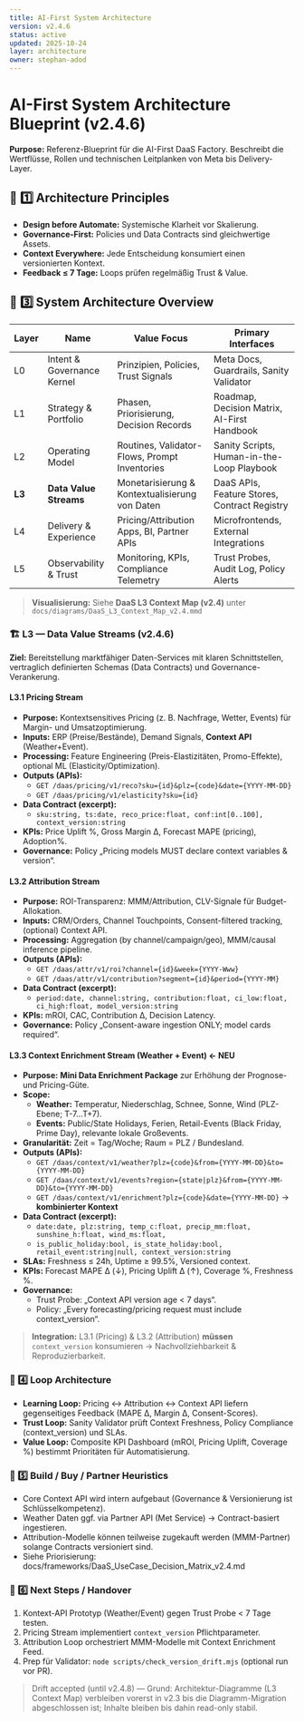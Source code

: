 ```yaml
---
title: AI-First System Architecture
version: v2.4.6
status: active
updated: 2025-10-24
layer: architecture
owner: stephan-adod
---
```


# AI-First System Architecture Blueprint (v2.4.6)

**Purpose:** Referenz-Blueprint für die AI-First DaaS Factory. Beschreibt die Wertflüsse, Rollen und technischen Leitplanken von Meta bis Delivery-Layer.

## 🧭 1️⃣ Architecture Principles
- **Design before Automate:** Systemische Klarheit vor Skalierung.
- **Governance-First:** Policies und Data Contracts sind gleichwertige Assets.
- **Context Everywhere:** Jede Entscheidung konsumiert einen versionierten Kontext.
- **Feedback ≤ 7 Tage:** Loops prüfen regelmäßig Trust & Value.

## 🧠 3️⃣ System Architecture Overview
| Layer | Name | Value Focus | Primary Interfaces |
|---|---|---|---|
| L0 | Intent & Governance Kernel | Prinzipien, Policies, Trust Signals | Meta Docs, Guardrails, Sanity Validator |
| L1 | Strategy & Portfolio | Phasen, Priorisierung, Decision Records | Roadmap, Decision Matrix, AI-First Handbook |
| L2 | Operating Model | Routines, Validator-Flows, Prompt Inventories | Sanity Scripts, Human-in-the-Loop Playbook |
| **L3** | **Data Value Streams** | Monetarisierung & Kontextualisierung von Daten | DaaS APIs, Feature Stores, Contract Registry |
| L4 | Delivery & Experience | Pricing/Attribution Apps, BI, Partner APIs | Microfrontends, External Integrations |
| L5 | Observability & Trust | Monitoring, KPIs, Compliance Telemetry | Trust Probes, Audit Log, Policy Alerts |

> **Visualisierung:** Siehe **DaaS L3 Context Map (v2.4)** unter
> `docs/diagrams/DaaS_L3_Context_Map_v2.4.mmd`

### 🏗️ L3 — Data Value Streams (v2.4.6)

**Ziel:** Bereitstellung marktfähiger Daten-Services mit klaren Schnittstellen, vertraglich definierten Schemas (Data Contracts) und Governance-Verankerung.

#### L3.1 Pricing Stream
- **Purpose:** Kontextsensitives Pricing (z. B. Nachfrage, Wetter, Events) für Margin- und Umsatzoptimierung.
- **Inputs:** ERP (Preise/Bestände), Demand Signals, **Context API** (Weather+Event).
- **Processing:** Feature Engineering (Preis-Elastizitäten, Promo-Effekte), optional ML (Elasticity/Optimization).
- **Outputs (APIs):**
  - `GET /daas/pricing/v1/reco?sku={id}&plz={code}&date={YYYY-MM-DD}`
  - `GET /daas/pricing/v1/elasticity?sku={id}`
- **Data Contract (excerpt):**
  - `sku:string, ts:date, reco_price:float, conf:int[0..100], context_version:string`
- **KPIs:** Price Uplift %, Gross Margin Δ, Forecast MAPE (pricing), Adoption%.
- **Governance:** Policy „Pricing models MUST declare context variables & version“.

#### L3.2 Attribution Stream
- **Purpose:** ROI-Transparenz: MMM/Attribution, CLV-Signale für Budget-Allokation.
- **Inputs:** CRM/Orders, Channel Touchpoints, Consent-filtered tracking, (optional) Context API.
- **Processing:** Aggregation (by channel/campaign/geo), MMM/causal inference pipeline.
- **Outputs (APIs):**
  - `GET /daas/attr/v1/roi?channel={id}&week={YYYY-Www}`
  - `GET /daas/attr/v1/contribution?segment={id}&period={YYYY-MM}`
- **Data Contract (excerpt):**
  - `period:date, channel:string, contribution:float, ci_low:float, ci_high:float, model_version:string`
- **KPIs:** mROI, CAC, Contribution Δ, Decision Latency.
- **Governance:** Policy „Consent-aware ingestion ONLY; model cards required“.

#### L3.3 Context Enrichment Stream (Weather + Event)  ← **NEU**
- **Purpose:** **Mini Data Enrichment Package** zur Erhöhung der Prognose- und Pricing-Güte.
- **Scope:**
  - **Weather:** Temperatur, Niederschlag, Schnee, Sonne, Wind (PLZ-Ebene; T-7…T+7).
  - **Events:** Public/State Holidays, Ferien, Retail-Events (Black Friday, Prime Day), relevante lokale Großevents.
- **Granularität:** Zeit = Tag/Woche; Raum = PLZ / Bundesland.
- **Outputs (APIs):**
  - `GET /daas/context/v1/weather?plz={code}&from={YYYY-MM-DD}&to={YYYY-MM-DD}`
  - `GET /daas/context/v1/events?region={state|plz}&from={YYYY-MM-DD}&to={YYYY-MM-DD}`
  - `GET /daas/context/v1/enrichment?plz={code}&date={YYYY-MM-DD}`  → **kombinierter Kontext**
- **Data Contract (excerpt):**
  - `date:date, plz:string, temp_c:float, precip_mm:float, sunshine_h:float, wind_ms:float,`
  - `is_public_holiday:bool, is_state_holiday:bool, retail_event:string|null, context_version:string`
- **SLAs:** Freshness ≤ 24h, Uptime ≥ 99.5%, Versioned context.
- **KPIs:** Forecast MAPE Δ (↓), Pricing Uplift Δ (↑), Coverage %, Freshness %.
- **Governance:**
  - Trust Probe: „Context API version age < 7 days“.
  - Policy: „Every forecasting/pricing request must include context_version“.

> **Integration:** L3.1 (Pricing) & L3.2 (Attribution) **müssen** `context_version` konsumieren → Nachvollziehbarkeit & Reproduzierbarkeit.

### 🔁 4️⃣ Loop Architecture
- **Learning Loop:** Pricing ↔ Attribution ↔ Context API liefern gegenseitiges Feedback (MAPE Δ, Margin Δ, Consent-Scores).
- **Trust Loop:** Sanity Validator prüft Context Freshness, Policy Compliance (context_version) und SLAs.
- **Value Loop:** Composite KPI Dashboard (mROI, Pricing Uplift, Coverage %) bestimmt Prioritäten für Automatisierung.

### 🧩 5️⃣ Build / Buy / Partner Heuristics
- Core Context API wird intern aufgebaut (Governance & Versionierung ist Schlüsselkompetenz).
- Weather Daten ggf. via Partner API (Met Service) → Contract-basiert ingestieren.
- Attribution-Modelle können teilweise zugekauft werden (MMM-Partner) solange Contracts versioniert sind.
- Siehe Priorisierung: docs/frameworks/DaaS_UseCase_Decision_Matrix_v2.4.md

### 🚀 6️⃣ Next Steps / Handover
1. Kontext-API Prototyp (Weather/Event) gegen Trust Probe < 7 Tage testen.
2. Pricing Stream implementiert `context_version` Pflichtparameter.
3. Attribution Loop orchestriert MMM-Modelle mit Context Enrichment Feed.
4. Prep für Validator: `node scripts/check_version_drift.mjs` (optional run vor PR).

> Drift accepted (until v2.4.8) — Grund: Architektur-Diagramme (L3 Context Map) verbleiben vorerst in v2.3 bis die Diagramm-Migration abgeschlossen ist; Inhalte bleiben bis dahin read-only stabil.

